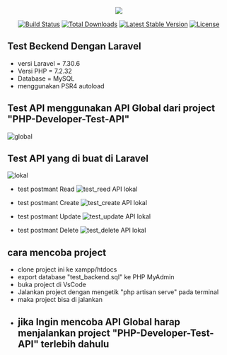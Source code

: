 <p align="center"><img src="https://laravel.com/assets/img/components/logo-laravel.svg"></p>

<p align="center">
<a href="https://travis-ci.org/laravel/framework"><img src="https://travis-ci.org/laravel/framework.svg" alt="Build Status"></a>
<a href="https://packagist.org/packages/laravel/framework"><img src="https://poser.pugx.org/laravel/framework/d/total.svg" alt="Total Downloads"></a>
<a href="https://packagist.org/packages/laravel/framework"><img src="https://poser.pugx.org/laravel/framework/v/stable.svg" alt="Latest Stable Version"></a>
<a href="https://packagist.org/packages/laravel/framework"><img src="https://poser.pugx.org/laravel/framework/license.svg" alt="License"></a>
</p>

## Test Beckend Dengan Laravel
* versi Laravel = 7.30.6
* Versi PHP     = 7.2.32
* Database      = MySQL
* menggunakan PSR4 autoload

## Test API menggunakan API Global dari project "PHP-Developer-Test-API"   
![global](https://user-images.githubusercontent.com/92254494/151180604-d73b1d8d-3048-401d-b980-5651b51e3891.PNG)

## Test API yang di buat di Laravel
![lokal](https://user-images.githubusercontent.com/92254494/151180549-fe2c3a76-1db7-49c9-bdb4-4d874cfdfb35.PNG)

* test postmant Read
![test_reed API lokal](https://user-images.githubusercontent.com/92254494/151096990-611c24fc-9a49-4ace-aa5f-62c39e5caf5a.PNG)

* test postmant Create
![test_create API lokal](https://user-images.githubusercontent.com/92254494/151097025-e544f1b9-75ee-4243-9c60-deb927b1853d.PNG)

* test postmant Update
![test_update API lokal](https://user-images.githubusercontent.com/92254494/151097042-262d16ad-38da-40e4-ba50-c10346abe972.PNG)

* test postmant Delete
![test_delete API lokal](https://user-images.githubusercontent.com/92254494/151097054-bc06e807-b219-4b3c-b783-7c285931af1b.PNG)


## cara mencoba project
* clone project ini ke xampp/htdocs
* export database "test_backend.sql" ke PHP MyAdmin
* buka project di VsCode
* Jalankan project dengan mengetik "php artisan serve" pada terminal
* maka project bisa di jalankan
* ## jika Ingin mencoba API Global harap menjalankan project "PHP-Developer-Test-API" terlebih dahulu
